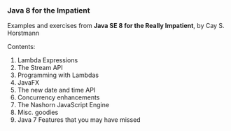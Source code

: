 ### Java 8 for the Impatient 

Examples and exercises from **Java SE 8 for the Really Impatient**, by Cay S. Horstmann

Contents:

1. Lambda Expressions
2. The Stream API
3. Programming with Lambdas
4. JavaFX
5. The new date and time API
6. Concurrency enhancements
7. The Nashorn JavaScript Engine
8. Misc. goodies
9. Java 7 Features that you may have missed
